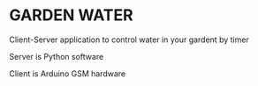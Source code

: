 # GARDEN WATER
Client-Server application to control water in your gardent by timer

Server is Python software

Client is Arduino GSM hardware